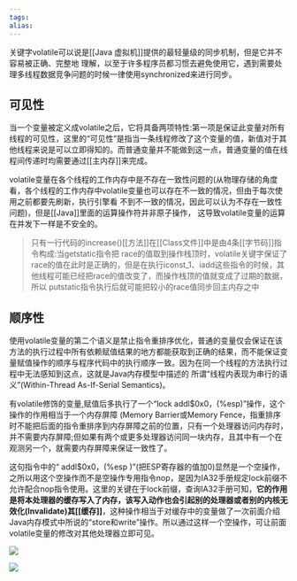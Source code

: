 ```yaml
---
tags: 
alias:
---
```


关键字volatile可以说是[[Java 虚拟机]]提供的最轻量级的同步机制，但是它并不容易被正确、完整地 理解，以至于许多程序员都习惯去避免使用它，遇到需要处理多线程数据竞争问题的时候一律使用synchronized来进行同步。

## 可见性

当一个变量被定义成volatile之后，它将具备两项特性:第一项是保证此变量对所有线程的可见性，这里的“可见性”是指当一条线程修改了这个变量的值，新值对于其他线程来说是可以立即得知的。而普通变量并不能做到这一点，普通变量的值在线程间传递时均需要通过[[主内存]]来完成。

volatile变量在各个线程的工作内存中是不存在一致性问题的(从物理存储的角度看，各个线程的工作内存中volatile变量也可以存在不一致的情况，但由于每次使用之前都要先刷新，执行引擎看 不到不一致的情况，因此可以认为不存在一致性问题)，但是[[Java]]里面的运算操作符并非原子操作， 这导致volatile变量的运算在并发下一样是不安全的。

> 只有一行代码的increase()[[方法]]在[[Class文件]]中是由4条[[字节码]]指令构成:当getstatic指令把 race的值取到操作栈顶时，volatile关键字保证了race的值在此时是正确的，但是在执行iconst\_1、iadd这些指令的时候，其他线程可能已经把race的值改变了，而操作栈顶的值就变成了过期的数据，所以 putstatic指令执行后就可能把较小的race值同步回主内存之中

## 顺序性

使用volatile变量的第二个语义是禁止指令重排序优化，普通的变量仅会保证在该方法的执行过程中所有依赖赋值结果的地方都能获取到正确的结果，而不能保证变量赋值操作的顺序与程序代码中的执行顺序一致。因为在同一个线程的方法执行过程中无法感知到这点，这就是Java内存模型中描述的 所谓“线程内表现为串行的语义”(Within-Thread As-If-Serial Semantics)。

有volatile修饰的变量,赋值后多执行了一个“lock addl$0x0，(%esp)”操作，这个操作的作用相当于一个内存屏障 (Memory Barrier或Memory Fence，指重排序时不能把后面的指令重排序到内存屏障之前的位置，只有一个处理器访问内存时，并不需要内存屏障;但如果有两个或更多处理器访问同一块内存，且其中有一个在观测另一个，就需要内存屏障来保证一致性了。

这句指令中的“ addl$0x0，(%esp )”(把ESP寄存器的值加0)显然是一个空操作，之所以用这个空操作而不是空操作专用指令nop，是因为IA32手册规定lock前缀不允许配合nop指令使用。这里的关键在于lock前缀，查询IA32手册可知，**它的作用是将本处理器的缓存写入了内存，该写入动作也会引起别的处理器或者别的内核无效化(Invalidate)其[[缓存]]**，这种操作相当于对缓存中的变量做了一次前面介绍Java内存模式中所说的“store和write”操作。所以通过这样一个空操作，可让前面volatile变量的修改对其他处理器立即可见。







![](https://gd-hbimg.huaban.com/037a6f26772aac082a3abc806e76f4d3655359c36640-4ZTaWF_fw1200webp)

![](https://gd-hbimg.huaban.com/a0bf8fdd9ba4fe096b88c5b90174b3f3dee64cbabac8-NX2dTV)
